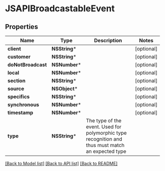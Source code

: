# JSAPIBroadcastableEvent

## Properties
Name | Type | Description | Notes
------------ | ------------- | ------------- | -------------
**client** | **NSString*** |  | [optional] 
**customer** | **NSString*** |  | [optional] 
**doNotBroadcast** | **NSNumber*** |  | [optional] 
**local** | **NSNumber*** |  | [optional] 
**section** | **NSString*** |  | [optional] 
**source** | **NSObject*** |  | [optional] 
**specifics** | **NSString*** |  | [optional] 
**synchronous** | **NSNumber*** |  | [optional] 
**timestamp** | **NSNumber*** |  | [optional] 
**type** | **NSString*** | The type of the event. Used for polymorphic type recognition and thus must match an expected type | 

[[Back to Model list]](../README.md#documentation-for-models) [[Back to API list]](../README.md#documentation-for-api-endpoints) [[Back to README]](../README.md)


